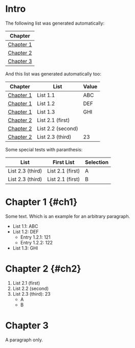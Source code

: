 # Intro

The following list was generated automatically:

| Chapter |
|---------|
| [Chapter 1](#ch1) |
| [Chapter 2](#ch2) |
| [Chapter 3](#chapter-3) |

And this list was generated automatically too:

| Chapter | List | Value |
|---------|------|-------|
| [Chapter 1](#ch1) | List 1.1 | ABC |
| [Chapter 1](#ch1) | List 1.2 | DEF |
| [Chapter 1](#ch1) | List 1.3 | GHI |
| [Chapter 2](#ch2) | List 2.1 (first) |  |
| [Chapter 2](#ch2) | List 2.2 (second) |  |
| [Chapter 2](#ch2) | List 2.3 (third) | 23 |

Some special tests with paranthesis:

| List | First List | Selection |
|------|------------|-----------|
| List 2.3 (third) | List 2.1 (first) | A |
| List 2.3 (third) | List 2.1 (first) | B |

# Chapter 1 {#ch1}

Some text.
Which is an example for an arbitrary paragraph.

* List 1.1: ABC
* List 1.2: DEF
    + Entry 1.2.1: 121
    + Entry 1.2.2: 122
* List 1.3: GHI

# Chapter 2 {#ch2}

1. List 2.1 (first)
2. List 2.2 (second)
3. List 2.3 (third): 23
    * A
    * B

# Chapter 3

A paragraph only.
